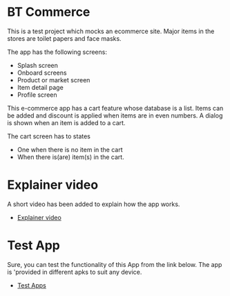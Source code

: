 # BT Commerce

This is a test project which mocks an ecommerce site. 
Major items in the stores are toilet papers and face masks.

The app has the following screens:
* Splash screen
* Onboard screens
* Product or market screen
* Item detail page
* Profile screen

This e-commerce app has a cart feature whose database is a list. Items can be added 
and discount is applied when items are in even numbers. A dialog is shown when an item
is added to a cart.

The cart screen has to states
* One when there is no item in the cart
* When there is(are) item(s) in the cart.


# Explainer video

A short video has been added to explain how the app works.

- [Explainer video](https://www.loom.com/share/921954adae504e5c9624bd236d52e01c)



# Test App

Sure, you can test the functionality of this App from the link below. The app is 'provided
in different apks to suit any device.

- [Test Apps](https://www.loom.com/share/921954adae504e5c9624bd236d52e01c)


